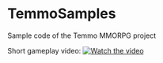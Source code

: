 # TemmoSamples
Sample code of the Temmo MMORPG project

Short gameplay video:
[![Watch the video](https://gyazo.com/5cffe2dc885549ce23e821de6a782646)](https://vimeo.com/461298602)
